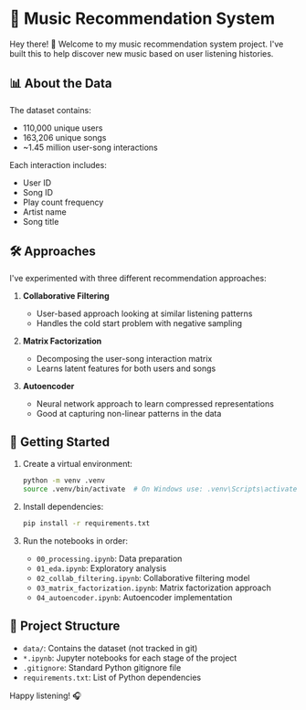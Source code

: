 # 🎵 Music Recommendation System

Hey there! 👋 Welcome to my music recommendation system project. I've built this to help discover new music based on user listening histories.

## 📊 About the Data

The dataset contains:
- 110,000 unique users
- 163,206 unique songs
- ~1.45 million user-song interactions

Each interaction includes:
- User ID
- Song ID
- Play count frequency
- Artist name
- Song title

## 🛠️ Approaches

I've experimented with three different recommendation approaches:

1. **Collaborative Filtering**
   - User-based approach looking at similar listening patterns
   - Handles the cold start problem with negative sampling

2. **Matrix Factorization**
   - Decomposing the user-song interaction matrix
   - Learns latent features for both users and songs

3. **Autoencoder**
   - Neural network approach to learn compressed representations
   - Good at capturing non-linear patterns in the data

## 🚀 Getting Started

1. Create a virtual environment:
   ```bash
   python -m venv .venv
   source .venv/bin/activate  # On Windows use: .venv\Scripts\activate
   ```

2. Install dependencies:
   ```bash
   pip install -r requirements.txt
   ```

3. Run the notebooks in order:
   - `00_processing.ipynb`: Data preparation
   - `01_eda.ipynb`: Exploratory analysis
   - `02_collab_filtering.ipynb`: Collaborative filtering model
   - `03_matrix_factorization.ipynb`: Matrix factorization approach
   - `04_autoencoder.ipynb`: Autoencoder implementation

## 📁 Project Structure

- `data/`: Contains the dataset (not tracked in git)
- `*.ipynb`: Jupyter notebooks for each stage of the project
- `.gitignore`: Standard Python gitignore file
- `requirements.txt`: List of Python dependencies


Happy listening! 🎧